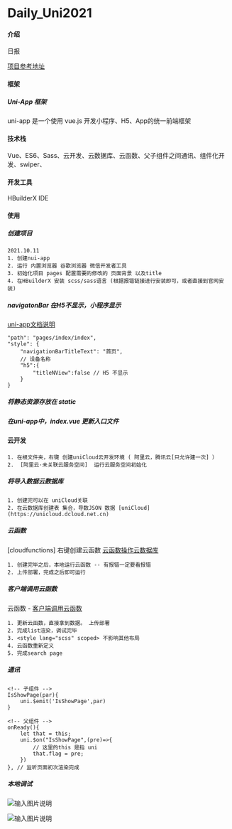 # Daily_Uni2021

#### 介绍
日报

[项目参考地址](http://www.qdaily.com/)

#### 框架

##### Uni-App 框架

uni-app  是一个使用 vue.js 开发小程序、H5、App的统一前端框架

#### 技术栈

Vue、ES6、Sass、云开发、云数据库、云函数、父子组件之间通讯、组件化开发、swiper、

#### 开发工具

HBuilderX IDE

#### 使用

##### 创建项目
	2021.10.11
	1. 创建nui-app
	2. 运行 内置浏览器 谷歌浏览器 微信开发者工具
	3. 初始化项目 pages 配置需要的修改的 页面背景 以及title
	4. 在HBuilderX 安装 scss/sass语言 (根据报错链接进行安装即可，或者直接到官网安装)

##### navigatonBar 在H5不显示，小程序显示
[uni-app文档说明](https://uniapp.dcloud.io/collocation/pages?id=h5)

```
"path": "pages/index/index",
"style": {
    "navigationBarTitleText": "首页",
    // 设备名称
    "h5":{
        "titleNView":false // H5 不显示
    }
}
```

##### 将静态资源存放在 static

##### 在uni-app中，index.vue 更新入口文件

#### 云开发
	1. 在根文件夹，右键 创建uniCloud云开发环境 ( 阿里云，腾讯云[只允许建一次] ）
	2.  [阿里云·未关联云服务空间]  运行云服务空间初始化

##### 将导入数据云数据库
	1. 创建完可以在 uniCloud关联
	2. 在云数据库创建表 集合，导数JSON 数据 [uniCloud](https://unicloud.dcloud.net.cn)

##### 云函数 

[cloudfunctions] 右键创建云函数 [云函数操作云数据库](https://uniapp.dcloud.io/uniCloud/cf-database)

	1. 创建完毕之后，本地运行云函数 -- 有报错一定要看报错
	2. 上传部署，完成之后即可运行

##### 客户端调用云函数

云函数 -  [客户端调用云函数](https://uniapp.dcloud.io/uniCloud/cf-functions?id=clientcallfunction)


	1. 更新云函数，直接拿到数据。 上传部署
	2. 完成list渲染，调试完毕
	3. <style lang="scss" scoped> 不影响其他布局
	4. 云函数重新定义
	5. 完成search page

##### 通讯

```
<!-- 子组件 -->
IsShowPage(par){
    uni.$emit('IsShowPage',par)
}

<!-- 父组件 -->
onReady(){
    let that = this;
    uni.$on("IsShowPage",(pre)=>{
        // 这里的this 是指 uni
        that.flag = pre;
    })
}, // 监听页面初次渲染完成
```

##### 本地调试

![输入图片说明](https://images.gitee.com/uploads/images/2021/1028/163448_6321cd23_8337576.png "微信图片_20211028163421.png")

![输入图片说明](https://images.gitee.com/uploads/images/2021/1028/163525_1dfc947a_8337576.png "在这里输入图片标题")
